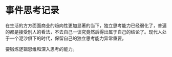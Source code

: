 # 事件思考记录

在生活的方方面面商业的趋向性更加显著的当下，独立思考能力已经弱化了，普遍的都是接受别人的看法，不去自己一谈究竟然后得出属于自己的结论了。现代人处于一个泥沙俱下的时代，保留自己的独立思考能力异常重要。

要锻炼逻辑思维和深入思考的能力。



